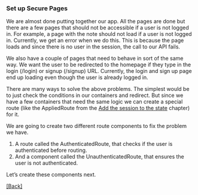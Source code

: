 ### **Set up Secure Pages**
We are almost done putting together our app. All the pages are done but there are a few pages that should not be accessible if a user is not logged in. For example, a page with the note should not load if a user is not logged in. Currently, we get an error when we do this. This is because the page loads and since there is no user in the session, the call to our API fails.

We also have a couple of pages that need to behave in sort of the same way. We want the user to be redirected to the homepage if they type in the login (/login) or signup (/signup) URL. Currently, the login and sign up page end up loading even though the user is already logged in.

There are many ways to solve the above problems. The simplest would be to just check the conditions in our containers and redirect. But since we have a few containers that need the same logic we can create a special route (like the AppliedRoute from the [Add the session to the state](../building-react-app/add-the-session-to-the-state.md) chapter) for it.

We are going to create two different route components to fix the problem we have.

1. A route called the AuthenticatedRoute, that checks if the user is authenticated before routing.
2. And a component called the UnauthenticatedRoute, that ensures the user is not authenticated.

Let’s create these components next.


[[Back]](https://github.com/eksant/serverless-react-aws)
